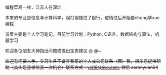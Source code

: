 编程菜鸡一枚，江苏人在深圳

本来的专业是信息与计算科学，误打误撞进了银行，疫情过后开始自chong学xue编程

该页主要是个人学习笔记，目前学习计划：Python, C语言，数据结构与算法，机器学习

欢迎各位朋友大神指出问题或提出宝贵建议 @ @~ 

~~欢迎有需要人手、实习生且不嫌弃我菜的个人或公司联系（面）我，很乐意提供帮助（其实是恳求给我一次机会）联系方式：ycl18@live.com, 微信 aaronyuan94~~
